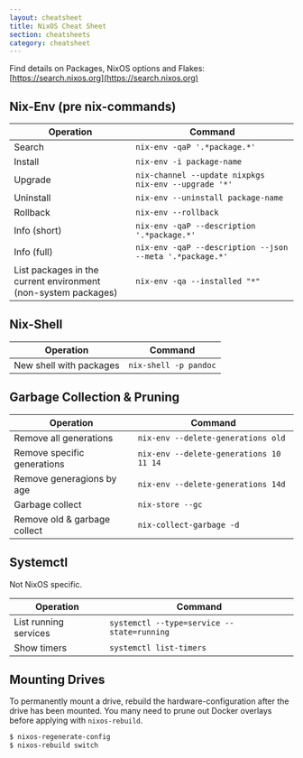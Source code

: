 ```yaml
---
layout: cheatsheet
title: NixOS Cheat Sheet
section: cheatsheets
category: cheatsheet
---
```


Find details on Packages, NixOS options and Flakes: 
[https://search.nixos.org](https://search.nixos.org)

## Nix-Env (pre nix-commands)

| Operation | Command |
| --------- | ------- |
| Search | `nix-env -qaP '.*package.*'` |
| Install | `nix-env -i package-name` |
| Upgrade | `nix-channel --update nixpkgs`<br>`nix-env --upgrade '*'` |
| Uninstall | `nix-env --uninstall package-name` |
| Rollback | `nix-env --rollback` |
| Info (short) | `nix-env -qaP --description '.*package.*'` |
| Info (full) | `nix-env -qaP --description --json --meta '.*package.*'` |
| List packages in the current environment<br>(non-system packages) | `nix-env -qa --installed "*"` |

## Nix-Shell

| Operation | Command |
| --------- | ------- |
| New shell with packages | `nix-shell -p pandoc` |

## Garbage Collection & Pruning

| Operation | Command |
| --------- | ------- |
| Remove all generations | `nix-env --delete-generations old` |
| Remove specific generations | `nix-env --delete-generations 10 11 14` |
| Remove generagions by age | `nix-env --delete-generations 14d` |
| Garbage collect | `nix-store --gc` |
| Remove old & garbage collect | `nix-collect-garbage -d` |

## Systemctl

Not NixOS specific.

| Operation | Command |
| --------- | ------- |
| List running services | `systemctl --type=service --state=running` |
| Show timers | `systemctl list-timers` |

## Mounting Drives

To permanently mount a drive, rebuild the hardware-configuration after the drive has been mounted. You many need to prune out Docker overlays before applying with `nixos-rebuild`.

``` sh
$ nixos-regenerate-config
$ nixos-rebuild switch
```
